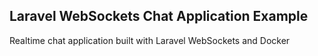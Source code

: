 ## Laravel WebSockets Chat Application Example

Realtime chat application built with Laravel WebSockets and Docker
